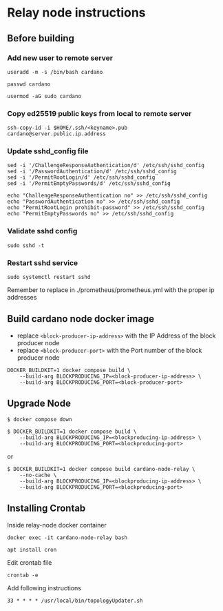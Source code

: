 # Relay node instructions

## Before building

### Add new user to remote server

```
useradd -m -s /bin/bash cardano
```
```
passwd cardano
```
```
usermod -aG sudo cardano
```


### Copy ed25519 public keys from local to remote server 

```
ssh-copy-id -i $HOME/.ssh/<keyname>.pub cardano@server.public.ip.address

```
### Update sshd_config file

```
sed -i '/ChallengeResponseAuthentication/d' /etc/ssh/sshd_config
sed -i '/PasswordAuthentication/d' /etc/ssh/sshd_config
sed -i '/PermitRootLogin/d' /etc/ssh/sshd_config
sed -i '/PermitEmptyPasswords/d' /etc/ssh/sshd_config

echo "ChallengeResponseAuthentication no" >> /etc/ssh/sshd_config
echo "PasswordAuthentication no" >> /etc/ssh/sshd_config
echo "PermitRootLogin prohibit-password" >> /etc/ssh/sshd_config
echo "PermitEmptyPasswords no" >> /etc/ssh/sshd_config
```

### Validate sshd config
```
sudo sshd -t
```

### Restart sshd service
```
sudo systemctl restart sshd
```

Remember to replace <ip-address> in ./prometheus/prometheus.yml with the proper ip addresses

## Build cardano node docker image

* replace `<block-producer-ip-address>` with the IP Address of the block producer node
* replace `<block-producer-port>` with the Port number of the block producer node

```
DOCKER_BUILDKIT=1 docker compose build \
    --build-arg BLOCKPRODUCING_IP=<block-producer-ip-address> \
    --build-arg BLOCKPRODUCING_PORT=<block-producer-port>
```

## Upgrade Node

```
$ docker compose down
```
```
$ DOCKER_BUILDKIT=1 docker compose build \
    --build-arg BLOCKPRODUCING_IP=<blockproducing-ip-address> \
    --build-arg BLOCKPRODUCING_PORT=<blockproducing-port>
```
or 
```
$ DOCKER_BUILDKIT=1 docker compose build cardano-node-relay \
    --no-cache \
    --build-arg BLOCKPRODUCING_IP=<blockproducing-ip-address> \
    --build-arg BLOCKPRODUCING_PORT=<blockproducing-port>
```


## Installing Crontab
Inside relay-node docker container

```
docker exec -it cardano-node-relay bash
```

```
apt install cron
```

Edit crontab file
```
crontab -e
```

Add following instructions
```
33 * * * * /usr/local/bin/topologyUpdater.sh
```
